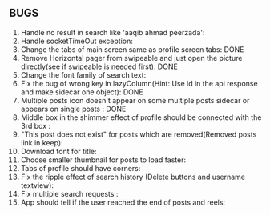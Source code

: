 BUGS
-------------------------------------
1) Handle no result in search like 'aaqib ahmad peerzada':
2) Handle socketTimeOut exception:
3) Change the tabs of main screen same as profile screen tabs: DONE
4) Remove Horizontal pager from swipeable and just open the picture directly(see if swipeable is needed first): DONE
5) Change the font family of search text:
6) Fix the bug of wrong key in lazyColumn(Hint: Use id in the api response and make sidecar one object): DONE
7) Multiple posts icon doesn't appear on some multiple posts sidecar or appears on single posts : DONE
8) Middle box in the shimmer effect of profile should be connected with the 3rd box : 
9) "This post does not exist" for posts which are removed(Removed posts link in keep):
10) Download font for title:
11) Choose smaller thumbnail for posts to load faster:
12) Tabs of profile should have corners:
13) Fix the ripple effect of search history (Delete buttons and username textview):
14) Fix multiple search requests :
15) App should tell if the user reached the end of posts and reels: